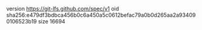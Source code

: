 version https://git-lfs.github.com/spec/v1
oid sha256:e479df3bdbca456b0c6a450a5c0612befac79a0b0d265aa2a934090106523b19
size 16694
